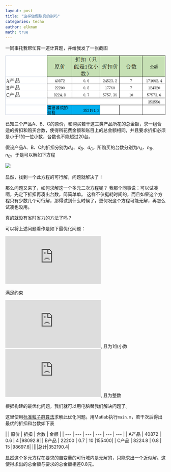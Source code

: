 ```yaml
---
layout: post
title: "这样做假账真的刑吗"
categories: techo
author: elkman
math: true
---
```


一同事托我帮忙算一道计算题，并给我发了一张截图

![problem](/assets/img/2021-09-26.png#pic_center)

已知三个产品A、B、C的原价，和购买若干这三类产品所花的总金额，求一组合适的折扣和购买台数，使得所花费金额和账目上的总金额相同，并且要求折扣必须是小于1的一位小数，台数也不能超过20台。

假设产品A、B、C的折扣分别为$d_A、d_B、d_C$，所购买的台数分别为$n_A、n_B、n_C$，于是可以解如下方程

![](https://latex.codecogs.com/gif.latex?%2040872\cdot%20d_A%20\cdot%20n_A%20+%2022200\cdot%20d_B%20\cdot%20n_B%20+%208224.8\cdot%20d_C%20\cdot%20n_C%20=%20352191.2)

显然，找到一个此方程的可行解，问题就解决了！

那么问题又来了，如何求解这一个多元二次方程呢？
我那个同事说：可以试凑啊，先定下折扣再凑出台数，简简单单。
这样不仅挺耗时间的，而且如果这个方程只有少数几个可行解，那得试到什么时候了，更何况这个方程可能无解，再怎么试凑也没用。

真的就没有省时省力的方法了吗？

可以将上述问题看作是如下最优化问题：

![](https://latex.codecogs.com/gif.latex?%20%5Cmin%20%7C40872%5Ccdot%20d_A%20%5Ccdot%20n_A%20+%2022200%5Ccdot%20d_B%20%5Ccdot%20n_B%20+%208224.8%5Ccdot%20d_C%20%5Ccdot%20n_C%20-%20352191.2%7C)

满足约束


![](https://latex.codecogs.com/gif.latex?%200%20%3C%20d_A,d_B,d_C%20%3C%201), 且为1位小数
![](https://latex.codecogs.com/gif.latex?%200%20%3C%20n_A,n_B,n_C%20%3C%2020), 且为整数



根据构建的最优化问题，我们就可以用电脑替我们解决问题了。

这里使用[标准粒子群算法](https://github.com/ElkmanY/pso)求解此优化问题。用Matlab执行`main.m`，若干次后得出最优的折扣和台数如下表

|     | 原价 | 折扣 | 台数 | 金额 | 
| --- | --- | --- | --- | --- | --- |
| A产品 | 40872  | 0.6 |  4 |98092.8|
| B产品 | 22200  | 0.7 | 10 |155400|
| C产品 | 8224.8 | 0.8 | 15 |98697.6|
||||总计|352190.4|

显然这个多元方程在要求的自变量的可行域内是无解的，只能求出一个近似解。这使得求出的总金额与要求的总金额相差0.8元。

